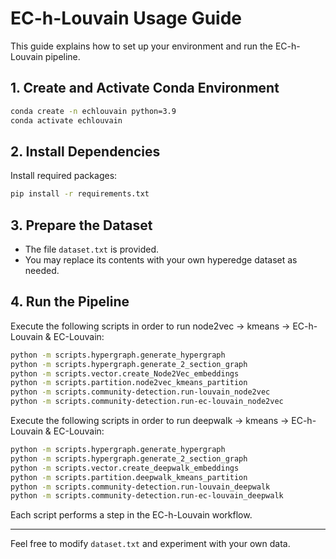 # EC-h-Louvain Usage Guide

This guide explains how to set up your environment and run the EC-h-Louvain pipeline.

## 1. Create and Activate Conda Environment

```bash
conda create -n echlouvain python=3.9
conda activate echlouvain
```

## 2. Install Dependencies

Install required packages:

```bash
pip install -r requirements.txt
```

## 3. Prepare the Dataset

- The file `dataset.txt` is provided.
- You may replace its contents with your own hyperedge dataset as needed.

## 4. Run the Pipeline

Execute the following scripts in order to run node2vec -> kmeans -> EC-h-Louvain & EC-Louvain:

```bash
python -m scripts.hypergraph.generate_hypergraph
python -m scripts.hypergraph.generate_2_section_graph
python -m scripts.vector.create_Node2Vec_embeddings
python -m scripts.partition.node2vec_kmeans_partition
python -m scripts.community-detection.run-louvain_node2vec
python -m scripts.community-detection.run-ec-louvain_node2vec
```

Execute the following scripts in order to run deepwalk -> kmeans -> EC-h-Louvain & EC-Louvain:

```bash
python -m scripts.hypergraph.generate_hypergraph
python -m scripts.hypergraph.generate_2_section_graph
python -m scripts.vector.create_deepwalk_embeddings
python -m scripts.partition.deepwalk_kmeans_partition
python -m scripts.community-detection.run-louvain_deepwalk
python -m scripts.community-detection.run-ec-louvain_deepwalk

```

Each script performs a step in the EC-h-Louvain workflow.

---

Feel free to modify `dataset.txt` and experiment with your own data.
